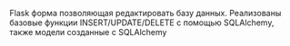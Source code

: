Flask форма позволяющая редактировать базу данных. Реализованы базовые функции INSERT/UPDATE/DELETE с помощью SQLAlchemy, также модели созданные с SQLAlchemy
